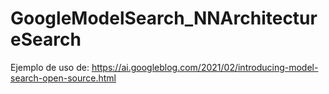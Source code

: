 # GoogleModelSearch_NNArchitectureSearch
Ejemplo de uso de: https://ai.googleblog.com/2021/02/introducing-model-search-open-source.html
